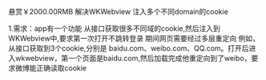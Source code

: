 悬赏￥2000.00RMB 解决WKWebview 注入多个不同domain的cookie

1.需求：app有一个功能 从接口获取很多不同域的cookie,然后注入到WKWebview中,要求第一次打开不跳转登录 期间网页需要经过多层重定向
例如，从接口获取到3个cookie,分别是 baidu.com、weibo.com、QQ.com。打开后进入wkwebview，第一个页面是baidu.com,然后加载完成他重定向到了weibo，要求微博能正确读取cookie


